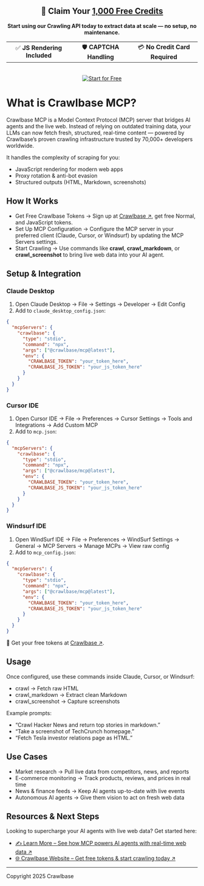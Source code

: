 <!-- GitHub-Compatible Banner -->
<div align="center">
  <h2>🎉 Claim Your <ins>1,000 Free Credits</ins></h2>
  <p><strong>Start using our Crawling API today to extract data at scale — no setup, no maintenance.</strong></p>
  <table>
    <tr>
      <td align="center">✅ <strong>JS Rendering Included</strong></td>
      <td align="center">🛡️ <strong>CAPTCHA Handling</strong></td>
      <td align="center">💳 <strong>No Credit Card Required</strong></td>
    </tr>
  </table>
  <br>
  <a href="https://crawlbase.com/signup?signup=blog">
    <img src="https://img.shields.io/badge/Start%20for%20Free-Get%201000%20Credits-4CAF50?style=for-the-badge&logo=rocket&logoColor=white" alt="Start for Free">
  </a>
</div>


# What is Crawlbase MCP?

Crawlbase MCP is a Model Context Protocol (MCP) server that bridges AI agents and the live web. Instead of relying on outdated training data, your LLMs can now fetch fresh, structured, real-time content — powered by Crawlbase’s proven crawling infrastructure trusted by 70,000+ developers worldwide.

It handles the complexity of scraping for you:

- JavaScript rendering for modern web apps
- Proxy rotation & anti-bot evasion
- Structured outputs (HTML, Markdown, screenshots)

## How It Works

- Get Free Crawlbase Tokens → Sign up at [Crawlbase ↗️](https://crawlbase.com/signup?utm_source=github&utm_medium=readme&utm_campaign=mcp_launch&utm_content=signup_link), get free Normal, and JavaScript tokens.
- Set Up MCP Configuration → Configure the MCP server in your preferred client (Claude, Cursor, or Windsurf) by updating the MCP Servers settings.
- Start Crawling → Use commands like **crawl**, **crawl_markdown**, or **crawl_screenshot** to bring live web data into your AI agent.

## Setup & Integration

### Claude Desktop

1. Open Claude Desktop → File → Settings → Developer → Edit Config
2. Add to `claude_desktop_config.json`:

```json
{
  "mcpServers": {
    "crawlbase": {
      "type": "stdio",
      "command": "npx",
      "args": ["@crawlbase/mcp@latest"],
      "env": {
        "CRAWLBASE_TOKEN": "your_token_here",
        "CRAWLBASE_JS_TOKEN": "your_js_token_here"
      }
    }
  }
}
```

### Cursor IDE

1. Open Cursor IDE → File → Preferences → Cursor Settings → Tools and Integrations → Add Custom MCP
2. Add to `mcp.json`:

```json
{
  "mcpServers": {
    "crawlbase": {
      "type": "stdio",
      "command": "npx",
      "args": ["@crawlbase/mcp@latest"],
      "env": {
        "CRAWLBASE_TOKEN": "your_token_here",
        "CRAWLBASE_JS_TOKEN": "your_js_token_here"
      }
    }
  }
}
```

### Windsurf IDE

1. Open WindSurf IDE → File → Preferences → WindSurf Settings → General → MCP Servers → Manage MCPs → View raw config
2. Add to `mcp_config.json`:

```json
{
  "mcpServers": {
    "crawlbase": {
      "type": "stdio",
      "command": "npx",
      "args": ["@crawlbase/mcp@latest"],
      "env": {
        "CRAWLBASE_TOKEN": "your_token_here",
        "CRAWLBASE_JS_TOKEN": "your_js_token_here"
      }
    }
  }
}
```

🔑 Get your free tokens at [Crawlbase ↗️](https://crawlbase.com/signup?utm_source=github&utm_medium=readme&utm_campaign=mcp_launch&utm_content=signup_link).

## Usage

Once configured, use these commands inside Claude, Cursor, or Windsurf:

* crawl → Fetch raw HTML
* crawl_markdown → Extract clean Markdown
* crawl_screenshot → Capture screenshots

Example prompts:

- “Crawl Hacker News and return top stories in markdown.”
- “Take a screenshot of TechCrunch homepage.”
- “Fetch Tesla investor relations page as HTML.”

## Use Cases

- Market research → Pull live data from competitors, news, and reports
- E-commerce monitoring → Track products, reviews, and prices in real time
- News & finance feeds → Keep AI agents up-to-date with live events
- Autonomous AI agents → Give them vision to act on fresh web data

## Resources & Next Steps

Looking to supercharge your AI agents with live web data? Get started here:

- [✍️ Learn More – See how MCP powers AI agents with real-time web data ↗️](https://crawlbase.com/blog/introducing-crawlbase-mcp-feed-real-time-web-data-to-the-llms/?utm_source=github&utm_medium=readme&utm_campaign=mcp_launch&utm_content=learn_more)
- [🌐 Crawlbase Website – Get free tokens & start crawling today ↗️](https://crawlbase.com/?utm_source=github&utm_medium=readme&utm_campaign=mcp_launch&utm_content=website_link)

---

Copyright 2025 Crawlbase
